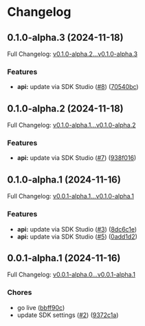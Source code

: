 # Changelog

## 0.1.0-alpha.3 (2024-11-18)

Full Changelog: [v0.1.0-alpha.2...v0.1.0-alpha.3](https://github.com/TralahM/paymaxis-python/compare/v0.1.0-alpha.2...v0.1.0-alpha.3)

### Features

* **api:** update via SDK Studio ([#8](https://github.com/TralahM/paymaxis-python/issues/8)) ([70540bc](https://github.com/TralahM/paymaxis-python/commit/70540bcfa6cfcf998f862e02c12ed19498ab3d5b))

## 0.1.0-alpha.2 (2024-11-18)

Full Changelog: [v0.1.0-alpha.1...v0.1.0-alpha.2](https://github.com/TralahM/paymaxis-python/compare/v0.1.0-alpha.1...v0.1.0-alpha.2)

### Features

* **api:** update via SDK Studio ([#7](https://github.com/TralahM/paymaxis-python/issues/7)) ([938f016](https://github.com/TralahM/paymaxis-python/commit/938f0169370740e8a208592989e88a7c83fbf90e))

## 0.1.0-alpha.1 (2024-11-16)

Full Changelog: [v0.0.1-alpha.1...v0.1.0-alpha.1](https://github.com/TralahM/paymaxis-python/compare/v0.0.1-alpha.1...v0.1.0-alpha.1)

### Features

* **api:** update via SDK Studio ([#3](https://github.com/TralahM/paymaxis-python/issues/3)) ([8dc6c1e](https://github.com/TralahM/paymaxis-python/commit/8dc6c1e7c36d9773087be366b730ad455ce2f193))
* **api:** update via SDK Studio ([#5](https://github.com/TralahM/paymaxis-python/issues/5)) ([0add1d2](https://github.com/TralahM/paymaxis-python/commit/0add1d2dd0a3dea97f064fb3b51f7ebce427ecb7))

## 0.0.1-alpha.1 (2024-11-16)

Full Changelog: [v0.0.1-alpha.0...v0.0.1-alpha.1](https://github.com/TralahM/paymaxis-python/compare/v0.0.1-alpha.0...v0.0.1-alpha.1)

### Chores

* go live ([bbff90c](https://github.com/TralahM/paymaxis-python/commit/bbff90c7bf8f383e7d20f7aae1eb8f5eece65e18))
* update SDK settings ([#2](https://github.com/TralahM/paymaxis-python/issues/2)) ([9372c1a](https://github.com/TralahM/paymaxis-python/commit/9372c1abbbbdbc2a3a230d20e5db31ee24a2fa6f))
